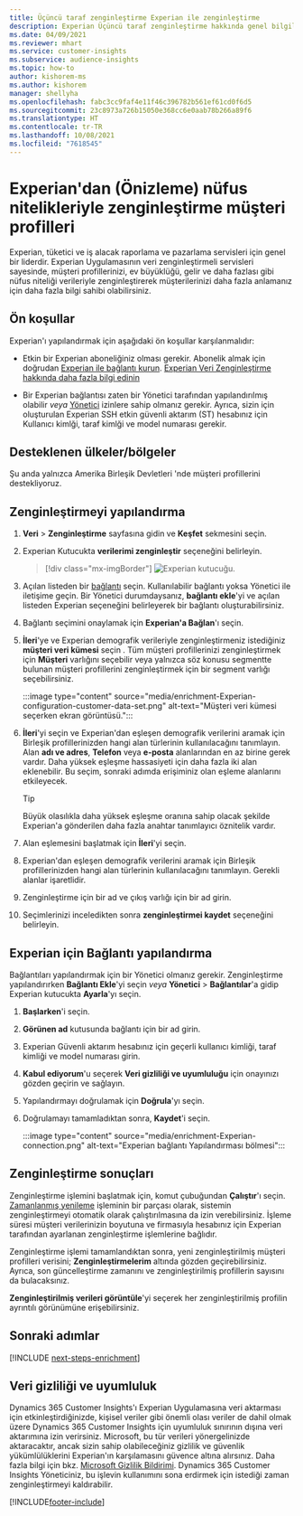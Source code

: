 ```yaml
---
title: Üçüncü taraf zenginleştirme Experian ile zenginleştirme
description: Experian Üçüncü taraf zenginleştirme hakkında genel bilgiler.
ms.date: 04/09/2021
ms.reviewer: mhart
ms.service: customer-insights
ms.subservice: audience-insights
ms.topic: how-to
author: kishorem-ms
ms.author: kishorem
manager: shellyha
ms.openlocfilehash: fabc3cc9faf4e11f46c396782b561ef61cd0f6d5
ms.sourcegitcommit: 23c8973a726b15050e368cc6e0aab78b266a89f6
ms.translationtype: HT
ms.contentlocale: tr-TR
ms.lasthandoff: 10/08/2021
ms.locfileid: "7618545"
---
```

# <a name="enrich-customer-profiles-with-demographics-from-experian-preview"></a>Experian'dan (Önizleme) nüfus nitelikleriyle zenginleştirme müşteri profilleri

Experian, tüketici ve iş alacak raporlama ve pazarlama servisleri için genel bir liderdir. Experian Uygulamasının veri zenginleştirmeli servisleri sayesinde, müşteri profillerinizi, ev büyüklüğü, gelir ve daha fazlası gibi nüfus niteliği verileriyle zenginleştirerek müşterilerinizi daha fazla anlamanız için daha fazla bilgi sahibi olabilirsiniz.

## <a name="prerequisites"></a>Ön koşullar

Experian'ı yapılandırmak için aşağıdaki ön koşullar karşılanmalıdır:

- Etkin bir Experian aboneliğiniz olması gerekir. Abonelik almak için doğrudan [Experian ile bağlantı kurun](https://www.experian.com/marketing-services/contact). [Experian Veri Zenginleştirme hakkında daha fazla bilgi edinin](https://www.experian.com/marketing-services/microsoft?cmpid=ems_web_mci_cdppage)

- Bir Experian bağlantısı zaten bir Yönetici tarafından yapılandırılmış olabilir *veya* [Yönetici](permissions.md#administrator) izinlere sahip olmanız gerekir. Ayrıca, sizin için oluşturulan Experian SSH etkin güvenli aktarım (ST) hesabınız için Kullanıcı kimlği, taraf kimlği ve model numarası gerekir.

## <a name="supported-countriesregions"></a>Desteklenen ülkeler/bölgeler

Şu anda yalnızca Amerika Birleşik Devletleri 'nde müşteri profillerini destekliyoruz.

## <a name="configure-the-enrichment"></a>Zenginleştirmeyi yapılandırma

1. **Veri** > **Zenginleştirme** sayfasına gidin ve **Keşfet** sekmesini seçin.

1. Experian Kutucukta **verilerimi zenginleştir** seçeneğini belirleyin.

   > [!div class="mx-imgBorder"]
   > ![Experian kutucuğu.](media/experian-tile.png "Experian tile")
   > 

1. Açılan listeden bir [bağlantı](connections.md) seçin. Kullanılabilir bağlantı yoksa Yönetici ile iletişime geçin. Bir Yönetici durumdaysanız, **bağlantı ekle**'yi ve açılan listeden Experian seçeneğini belirleyerek bir bağlantı oluşturabilirsiniz. 

1. Bağlantı seçimini onaylamak için **Experian'a Bağlan**'ı seçin.

1.  **İleri**'ye ve Experian demografik verileriyle zenginleştirmeniz istediğiniz **müşteri veri kümesi** seçin . Tüm müşteri profillerinizi zenginleştirmek için **Müşteri** varlığını seçebilir veya yalnızca söz konusu segmentte bulunan müşteri profillerini zenginleştirmek için bir segment varlığı seçebilirsiniz.

    :::image type="content" source="media/enrichment-Experian-configuration-customer-data-set.png" alt-text="Müşteri veri kümesi seçerken ekran görüntüsü.":::

1. **İleri**'yi seçin ve Experian'dan eşleşen demografik verilerini aramak için Birleşik profillerinizden hangi alan türlerinin kullanılacağını tanımlayın. Alan **adı ve adres**, **Telefon** veya **e-posta** alanlarından en az birine gerek vardır. Daha yüksek eşleşme hassasiyeti için daha fazla iki alan eklenebilir. Bu seçim, sonraki adımda erişiminiz olan eşleme alanlarını etkileyecek.

    > [!TIP]
    > Büyük olasılıkla daha yüksek eşleşme oranına sahip olacak şekilde Experian'a gönderilen daha fazla anahtar tanımlayıcı öznitelik vardır.

1. Alan eşlemesini başlatmak için **İleri**'yi seçin.

1. Experian'dan eşleşen demografik verilerini aramak için Birleşik profillerinizden hangi alan türlerinin kullanılacağını tanımlayın. Gerekli alanlar işaretlidir.

1. Zenginleştirme için bir ad ve çıkış varlığı için bir ad girin.

1. Seçimlerinizi inceledikten sonra **zenginleştirmei kaydet** seçeneğini belirleyin.

## <a name="configure-the-connection-for-experian"></a>Experian için Bağlantı yapılandırma 

Bağlantıları yapılandırmak için bir Yönetici olmanız gerekir. Zenginleştirme yapılandırırken **Bağlantı Ekle**'yi seçin *veya* **Yönetici** > **Bağlantılar**'a gidip Experian kutucukta **Ayarla**'yı seçin.

1. **Başlarken**'i seçin.

1. **Görünen ad** kutusunda bağlantı için bir ad girin.

1. Experian Güvenli aktarım hesabınız için geçerli kullanıcı kimliği, taraf kimliği ve model numarası girin.

1. **Kabul ediyorum**'u seçerek **Veri gizliliği ve uyumluluğu** için onayınızı gözden geçirin ve sağlayın.

1. Yapılandırmayı doğrulamak için **Doğrula**'yı seçin.

1. Doğrulamayı tamamladıktan sonra, **Kaydet**'i seçin.
   
   :::image type="content" source="media/enrichment-Experian-connection.png" alt-text="Experian bağlantı Yapılandırması bölmesi":::

## <a name="enrichment-results"></a>Zenginleştirme sonuçları

Zenginleştirme işlemini başlatmak için, komut çubuğundan **Çalıştır**'ı seçin. [Zamanlanmış yenileme](system.md#schedule-tab) işleminin bir parçası olarak, sistemin zenginleştirmeyi otomatik olarak çalıştırılmasına da izin verebilirsiniz. İşleme süresi müşteri verilerinizin boyutuna ve firmasıyla hesabınız için Experian tarafından ayarlanan zenginleştirme işlemlerine bağlıdır.

Zenginleştirme işlemi tamamlandıktan sonra, yeni zenginleştirilmiş müşteri profilleri verisini; **Zenginleştirmelerim** altında gözden geçirebilirsiniz. Ayrıca, son güncelleştirme zamanını ve zenginleştirilmiş profillerin sayısını da bulacaksınız.

**Zenginleştirilmiş verileri görüntüle**'yi seçerek her zenginleştirilmiş profilin ayrıntılı görünümüne erişebilirsiniz.

## <a name="next-steps"></a>Sonraki adımlar

[!INCLUDE [next-steps-enrichment](../includes/next-steps-enrichment.md)]

## <a name="data-privacy-and-compliance"></a>Veri gizliliği ve uyumluluk

Dynamics 365 Customer Insights'ı Experian Uygulamasına veri aktarması için etkinleştirdiğinizde, kişisel veriler gibi önemli olası veriler de dahil olmak üzere Dynamics 365 Customer Insights için uyumluluk sınırının dışına veri aktarımına izin verirsiniz. Microsoft, bu tür verileri yönergelinizde aktaracaktır, ancak sizin sahip olabileceğiniz gizlilik ve güvenlik yükümlülüklerini Experian'ın karşılamasını güvence altına alırsınız. Daha fazla bilgi için bkz. [Microsoft Gizlilik Bildirimi](https://go.microsoft.com/fwlink/?linkid=396732).
Dynamics 365 Customer Insights Yöneticiniz, bu işlevin kullanımını sona erdirmek için istediği zaman zenginleştirmeyi kaldırabilir.


[!INCLUDE[footer-include](../includes/footer-banner.md)]
